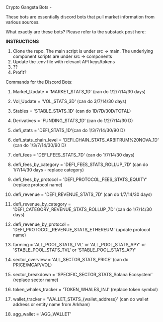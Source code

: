 Crypto Gangsta Bots - 

These bots are essentially discord bots that pull market information from various sources.

What exactly are these bots? Please refer to the substack post here: 


**INSTRUCTIONS**

1. Clone the repo. The main script is under src -> main. The underlying component scripts are under src -> components
2. Update the .env file with relevant API keys/tokens
3. ??
4. Profit?


Commands for the Discord Bots:

1. Market_Update   =  'MARKET_STATS_1D' (can do 1/2/7/14/30 days)

2. Vol_Update = 'VOL_STATS_3D' (can do 3/7/14/30 days)

3. Stables = 'STABLE_STATS_1D' (can do 1D/7D/30D/TOTAL)

4. Derivatives = 'FUNDING_STATS_1D' (can do 1/2/7/14/30 D)

5. defi_stats = 'DEFI_STATS_1D'(can do 1/3/7/14/30/90 D)

6. defi_stats_chain_level = 'DEFI_CHAIN_STATS_ARBITRUM%20NOVA_1D' (can do 1/3/7/14/30/90 D)

7. defi_fees = 'DEFI_FEES_STATS_7D' (can do 1/7/14/30 days)

8. defi_fees_by_category = 'DEFI_FEES_STATS_ROLLUP_7D' (can do 1/7/14/30 days - replace category)

9. defi_fees_by_protocol = 'DEFI_PROTOCOL_FEES_STATS_EQUITY' (replace protocol name)

10. defi_revenue = 'DEFI_REVENUE_STATS_7D' (can do 1/7/14/30 days)

11. defi_revenue_by_category = 'DEFI_CATEGORY_REVENUE_STATS_ROLLUP_7D' (can do 1/7/14/30 days)

12. defi_revenue_by_protocol = 'DEFI_PROTOCOL_REVENUE_STATS_ETHEREUM' (update protocol name)

13. farming = 'ALL_POOL_STATS_TVL' or 'ALL_POOL_STATS_APY' or 'STABLE_POOL_STATS_TVL' or 'STABLE_POOL_STATS_APY'

14. sector_overview = 'ALL_SECTOR_STATS_PRICE' (can do PRICE/MCAP/VOL)

15. sector_breakdown = 'SPECIFIC_SECTOR_STATS_Solana Ecosystem' (replace sector name)

16. token_whales_tracker = 'TOKEN_WHALES_INJ' (replace token symbol)

17. wallet_tracker = 'WALLET_STATS_{wallet_address}' (can do wallet address or entity name from Arkham)

18. agg_wallet = 'AGG_WALLET'




